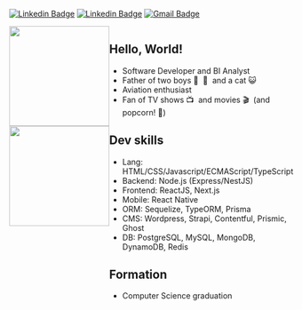 [![Linkedin Badge](https://img.shields.io/badge/-LinkedIn-blue?style=flat-square&logo=Linkedin&logoColor=white&link=https://www.linkedin.com/in/jsfelix/)](https://www.linkedin.com/in/jsfelix/)
[![Linkedin Badge](https://img.shields.io/badge/-Instagram-purple?style=flat-square&logo=Instagram&logoColor=white&link=https://www.instagram.com/jeffersonfelixdev)](https://www.instagram.com/jeffersonsfelix/)
[![Gmail Badge](https://img.shields.io/badge/-Email-c14438?style=flat-square&logo=Minutemailer&logoColor=white&link=mailto:me@jsfelix.dev)](mailto:me@jeffersonfelix.dev)

<div style="display: flex;">
  <div>
    <img height="180em" src="https://github-readme-stats.vercel.app/api?username=jeffersonfelixdev&show_icons=true&theme=dark&count_private=true"/>
    <img height="180em" src="https://github-readme-stats.vercel.app/api/top-langs/?username=jeffersonfelixdev&layout=compact&langs_count=6&theme=dark"/>
  </div>
<div style="flex: 1;">


  
  ## Hello, World!

  * Software Developer and BI Analyst
  * Father of two boys 👶&nbsp; 👶&nbsp; and a cat 😺&nbsp; 
  * Aviation enthusiast
  * Fan of TV shows 📺 &nbsp;and movies 🎬&nbsp; (and popcorn! 🍿)

  ## Dev skills
  * Lang: HTML/CSS/Javascript/ECMAScript/TypeScript
  * Backend: Node.js (Express/NestJS)
  * Frontend: ReactJS, Next.js
  * Mobile: React Native
  * ORM: Sequelize, TypeORM, Prisma
  * CMS: Wordpress, Strapi, Contentful, Prismic, Ghost
  * DB: PostgreSQL, MySQL, MongoDB, DynamoDB, Redis

  ## Formation
  * Computer Science graduation

  </div>
  
</div>

